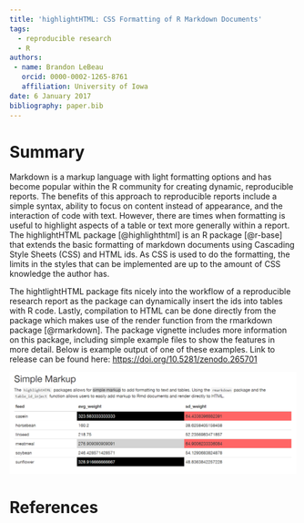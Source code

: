 ```yaml
---
title: 'highlightHTML: CSS Formatting of R Markdown Documents'
tags:
  - reproducible research
  - R
authors:
 - name: Brandon LeBeau
   orcid: 0000-0002-1265-8761
   affiliation: University of Iowa
date: 6 January 2017
bibliography: paper.bib
---
```


# Summary

Markdown is a markup language with light formatting options and has become popular within the R community for creating dynamic, reproducible reports. The benefits of this approach to reproducible reports include a simple syntax, ability to focus on content instead of appearance, and the interaction of code with text. However, there are times when formatting is useful to highlight aspects of a table or text more generally within a report. The highlightHTML package [@highlighthtml] is an R package [@r-base] that extends the basic formatting of markdown documents using Cascading Style Sheets (CSS) and HTML ids. As CSS is used to do the formatting, the limits in the styles that can be implemented are up to the amount of CSS knowledge the author has. 

The hightlightHTML package fits nicely into the workflow of a reproducible research report as the package can dynamically insert the ids into tables with R code. Lastly, compilation to HTML can be done directly from the package which makes use of the render function from the rmarkdown package [@rmarkdown]. The package vignette includes more information on this package, including simple example files to show the features in more detail. Below is example output of one of these examples. Link to release can be found here: <https://doi.org/10.5281/zenodo.265701>

![Example Output](joss.png)

# References
